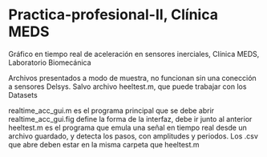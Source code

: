 # Practica-profesional-II, Clínica MEDS
Gráfico en tiempo real de aceleración en sensores inerciales, Clínica MEDS, Laboratorio Biomecánica

Archivos presentados a modo de muestra, no funcionan sin una conección a sensores Delsys. Salvo archivo heeltest.m, que puede trabajar con los Datasets

realtime_acc_gui.m es el programa principal que se debe abrir
realtime_acc_gui.fig define la forma de la interfaz, debe ir junto al anterior
heeltest.m es el programa que emula una señal en tiempo real desde un archivo guardado, y detecta los pasos, con amplitudes y periodos. Los .csv que abre deben estar en la misma carpeta que heeltest.m
